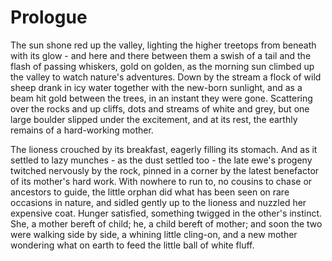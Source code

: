 # Prologue

The sun shone red up the valley, lighting the higher treetops from beneath with its glow - and here and there between them a swish of a tail and the flash of passing whiskers, gold on golden, as the morning sun climbed up the valley to watch nature's adventures. Down by the stream a flock of wild sheep drank in icy water together with the new-born sunlight, and as a beam hit gold between the trees, in an instant they were gone. Scattering over the rocks and up cliffs, dots and streams of white and grey, but one large boulder slipped under the excitement, and at its rest, the earthly remains of a hard-working mother.

The lioness crouched by its breakfast, eagerly filling its stomach. And as it settled to lazy munches - as the dust settled too - the late ewe's progeny twitched nervously by the rock, pinned in a corner by the latest benefactor of its mother's hard work. With nowhere to run to, no cousins to chase or ancestors to guide, the little orphan did what has been seen on rare occasions in nature, and sidled gently up to the lioness and nuzzled her expensive coat. Hunger satisfied, something twigged in the other's instinct. She, a mother bereft of child; he, a child bereft of mother; and soon the two were walking side by side, a whining little cling-on, and a new mother wondering what on earth to feed the little ball of white fluff.
